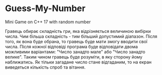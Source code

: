 # Guess-My-Number
Mini Game on C++ 17 with random number

Гравець обирає складність гри, яка відрізняється величиною вибірки числа. Чим більша складність - тим більший допустимий діапазон. Після того, як вона буде обрана, то гравець буде мати змогу вводити свої числа. Після кожної відповіді програма буде відповідати двома можливими варіантами: "Число занадто мале" або "Число занадто велике". Таким чином гравець буде розуміти, в яку сторону йому наближатись. Як тільки загадане число стане відгаданим, то на екран виведеться кількість спроб та вітання.
